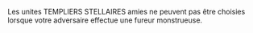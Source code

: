 Les unites TEMPLIERS STELLAIRES
amies ne peuvent pas être choisies
lorsque votre adversaire effectue
une fureur monstrueuse.

